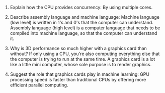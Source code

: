 <!-- Answers to the Short Answer Essay Questions go here -->

1. Explain how the CPU provides concurrency:
  By using multiple cores.

2. Describe assembly language and machine language:
  Machine language (low level) is written in 1's and 0's that the computer can understand.  Assembly language (high level) is a computer language that needs to be compiled into machine language, so that the computer can understand it.


3. Why is 3D performance so much higher with a graphics card than without?
  If only using a CPU, you're also computing everything else that the computer is trying to run at the same time.  A graphics card is a lot like a little mini computer, whose sole purpose is to render graphics.


4. Suggest the role that graphics cards play in machine learning:
  GPU processing speed is faster than traditional CPUs by offering more efficient parallel computing.
